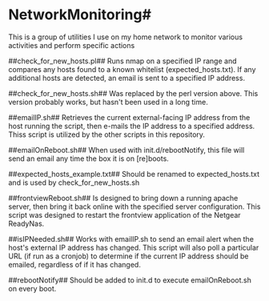 # NetworkMonitoring#
This is a group of utilities I use on my home network to monitor various activities and perform specific actions

##check_for_new_hosts.pl##
Runs nmap on a specified IP range and compares any hosts found to a known whitelist (expected_hosts.txt). If any additional hosts are detected, an email is sent to a specified IP address.

##check_for_new_hosts.sh## 
Was replaced by the perl version above. This version probably works, but hasn't been used in a long time.

##emailIP.sh## 
Retrieves the current external-facing IP address from the host running the script, then e-mails the IP address to a specified address. Thiss script is utilized by the other scripts in this repository.

##emailOnReboot.sh## 
When used with init.d/rebootNotify, this file will send an email any time the box it is on [re]boots. 

##expected_hosts_example.txt## 
Should be renamed to expected_hosts.txt and is used by check_for_new_hosts.sh

##frontviewReboot.sh## 
Is designed to bring down a running apache server, then bring it back online with the specified server configuration. This script was designed to restart the frontview application of the Netgear ReadyNas.

##isIPNeeded.sh##
Works with emailIP.sh to send an email alert when the host's external IP address has changed. This script will also poll a particular URL (if run as a cronjob) to determine if the current IP address should be emailed, regardless of if it has changed.

##rebootNotify##
Should be added to init.d to execute emailOnReboot.sh on every boot.
